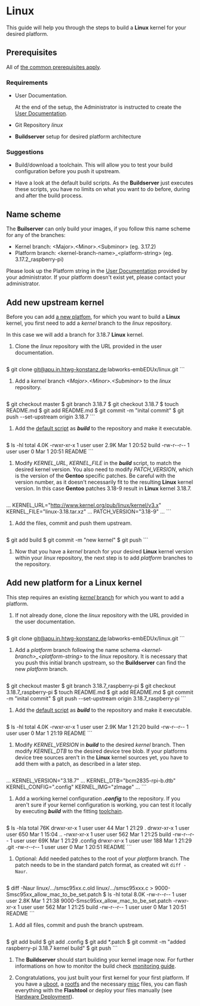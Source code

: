 # Linux
This guide will help you through the steps to build a **Linux** kernel for
your desired platform.

## Prerequisites
All of [the common prerequisites apply](usage.md#Prerequisites).

### Requirements
* User Documentation.

    At the end of the setup, the Administrator is instructed to create the [User
    Documentation](../setup/user-documentation.md).

* Git Repository *linux*
* **Buildserver** setup for desired platform architecture

### Suggestions
* Build/download a toolchain. This will allow you to test your build
  configuration before you push it upstream.

* Have a look at the default build scripts. As the **Buildserver** just executes
  these scripts, you have no limits on what you want to do before, during and
  after the build process.

## Name scheme
The **Builserver** can only build your images, if you follow this name scheme
for any of the branches:

* Kernel branch: <Major\>.<Minor\>.<Subminor\> (eg. 3.17.2)
* Platform branch: <kernel-branch-name\>\_<platform-string\> (eg. 3.17.2_raspberry-pi)

Please look up the Platform string in the [User
Documentation](../setup/user-documentation) provided by your administrator. If
your platform doesn't exist yet, please contact your administrator.

## Add new upstream kernel
Before you can add [a new platfom](#add-new-platform-for-a-linux-kernel), for
which you want to build a **Linux** kernel, you first need to add a *kernel*
branch to the *linux* repository. 

In this case we will add a branch for 3.18.7 **Linux** kernel.

1. Clone the *linux* repository with the URL provided in the user documentation.
    ```
$ git clone git@apu.in.htwg-konstanz.de:labworks-embEDUx/linux.git 
    ```

1. Add a *kernel* branch *<Major\>.<Minor\>.<Subminor\>* to the *linux*
   repository. 

    ```
$ git checkout master
$ git branch 3.18.7
$ git checkout 3.18.7
$ touch README.md
$ git add README.md
$ git commit -m "inital commit"
$ git push --set-upstream origin 3.18.7
    ```

1. Add the [default script](usage/linux/template/kernel_build) as ***build*** to the
   repository and make it executable.

    ```
$ ls -hl
total 4.0K
-rwxr-xr-x 1 user user 2.9K Mar  1 20:52 build
-rw-r--r-- 1 user user    0 Mar  1 20:51 README
    ```

1. Modify *KERNEL\_URL*, *KERNEL\_FILE* in the ***build*** script, to match the
   desired kernel version. You also need to modify *PATCH\_VERSION*, which is
   the version of the **Gentoo** specific patches. Be careful with the version
   number, as it doesn't necessarily fit to the resulting **Linux** kernel
   version. In this case **Gentoo** patches 3.18-9 result in **Linux** kernel
   3.18.7.
   
    ```
...
KERNEL_URL="http://www.kernel.org/pub/linux/kernel/v3.x"
KERNEL_FILE="linux-3.18.tar.xz"
...
PATCH_VERSION="3.18-9"
...
    ```

1. Add the files, commit and push them upstream. 
   
    ```
$ git add build
$ git commit -m "new kernel"
$ git push 
    ```

1. Now that you have a *kernel* branch for your desired **Linux** kernel version
   within your *linux* repository, the next step is to add *platform* branches
   to the repository.

## Add new platform for a **Linux** kernel
This step requires an existing [*kernel* branch](#add-new-upstream-kernel) for
which you want to add a platform.

1. If not already done, clone the *linux* repository with the URL provided in
   the user documentation.
   
    ```
$ git clone git@apu.in.htwg-konstanz.de:labworks-embEDUx/linux.git
    ```

1. Add a *platform* branch following the name schema
   *<kernel-branch\>\_<platform-string\>* to the *linux* repository. It is
   necessary that you push this initial branch upstream, so the **Buildserver**
   can find the new *platform* branch.

    ```
$ git checkout master
$ git branch 3.18.7_raspberry-pi
$ git checkout 3.18.7_raspberry-pi
$ touch README.md
$ git add README.md
$ git commit -m "inital commit"
$ git push --set-upstream origin 3.18.7_raspberry-pi
    ```

1. Add the [default script](usage/linux/template/platform_build) as ***build***
   to the repository and make it executable. 
   
    ```
$ ls -hl
total 4.0K
-rwxr-xr-x 1 user user 2.9K Mar  1 21:20 build
-rw-r--r-- 1 user user    0 Mar  1 21:19 README
    ```

1. Modify *KERNEL\_VERSION* in ***build*** to the desired *kernel* branch. Then
   modify *KERNEL\_DTB* to the desired device tree blob. If your platforms
   device tree sources aren't in the **Linux** kernel sources yet, you have to
   add them with a patch, as described in a later step.
   
    ```
...
KERNEL_VERSION="3.18.7"
...
KERNEL_DTB="bcm2835-rpi-b.dtb"
KERNEL_CONFIG=".config"
KERNEL_IMG="zImage"
...
    ```

1. Add a working kernel configuration ***.config*** to the repository. If you
   aren't sure if your kernel configuration is working, you can test it locally
   by executing ***build*** with the fitting [toolchain](toolchains.md#Usage).
   
    ```
$ ls -hla
total 76K
drwxr-xr-x 1 user user  44 Mar  1 21:29 .
drwxr-xr-x 1 user user 650 Mar  1 15:04 ..
-rwxr-xr-x 1 user user 562 Mar  1 21:25 build
-rw-r--r-- 1 user user 69K Mar  1 21:29 .config
drwxr-xr-x 1 user user 188 Mar  1 21:29 .git
-rw-r--r-- 1 user user   0 Mar  1 20:51 README 
    ```

1. Optional: Add needed patches to the root of your *platform* branch. The patch
   needs to be in the standard patch format, as created wit `diff -Naur`.
   
    ```
$ diff -Naur linux/.../smsc95xx.c.old linux/.../smsc95xxx.c > 9000-Smsc95xx_allow_mac_to_be_set.patch
$ ls -hl
total 8.0K
-rw-r--r-- 1 user user 2.8K Mar  1 21:38 9000-Smsc95xx_allow_mac_to_be_set.patch
-rwxr-xr-x 1 user user  562 Mar  1 21:25 build
-rw-r--r-- 1 user user    0 Mar  1 20:51 README
    ```

1. Add all files, commit and push the  branch upstream.
   
    ```
$ git add build
$ git add .config
$ git add *.patch
$ git commit -m "added raspberry-pi 3.18.7 kernel build"
$ git push
    ```

1. The **Buildserver** should start building your kernel image now. For further
   informations on how to monitor the build check [monitoring
   guide](common/build-monitoring.md).

1. Congratulations, you just built your first kernel for your first platform. If
   you have a [uboot](uboot.md), a [rootfs](rootfs.md) and the necessary
   [misc](misc.md) files, you can flash everything with the **Flashtool** or
   deploy your files manually (see [Hardware
   Deployment](usage.md#hardware-deployment)).

